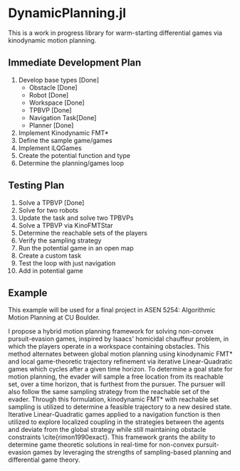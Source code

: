 # DynamicPlanning.jl


This is a work in progress library for warm-starting differential games via kinodynamic motion planning.


## Immediate Development Plan

1. Develop base types [Done]
    - Obstacle [Done]
    - Robot [Done]
    - Workspace [Done]
    - TPBVP [Done]
    - Navigation Task[Done]
    - Planner [Done]
2. Implement Kinodynamic FMT*
3. Define the sample game/games
4. Implement iLQGames
5. Create the potential function and type
6. Determine the planning/games loop


## Testing Plan

1. Solve a TPBVP [Done]
2. Solve for two robots
3. Update the task and solve two TPBVPs
4. Solve a TPBVP via KinoFMTStar
5. Determine the reachable sets of the players
6. Verify the sampling strategy
7. Run the potential game in an open map
8. Create a custom task
9. Test the loop with just navigation
10. Add in potential game


## Example

This example will be used for a final project in ASEN 5254: Algorithmic Motion Planning at CU Boulder. 


I propose a hybrid motion planning framework for solving non-convex pursuit-evasion games, inspired by Isaacs' homicidal chauffeur problem, in which the players operate in a workspace containing obstacles. This method alternates between global motion planning using kinodynamic FMT* and local game-theoretic trajectory refinement via iterative Linear-Quadratic games which cycles after a given time horizon. To determine a goal state for motion planning, the evader will sample a free location from its reachable set, over a time horizon, that is furthest from the pursuer. The pursuer will also follow the same sampling strategy from the reachable set of the evader. Through this formulation, kinodynamic FMT* with reachable set sampling is utilized to determine a feasible trajectory to a new desired state. Iterative Linear-Quadratic games applied to a navigation function is then utilized to explore localized coupling in the strategies between the agents and deviate from the global strategy while still maintaining obstacle constraints \cite{rimon1990exact}. This framework grants the ability to determine game theoretic solutions in real-time for non-convex pursuit-evasion games by leveraging the strengths of sampling-based planning and differential game theory.